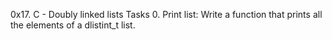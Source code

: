 0x17. C - Doubly linked lists
Tasks
0. Print list: Write a function that prints all the elements of a dlistint_t list.
